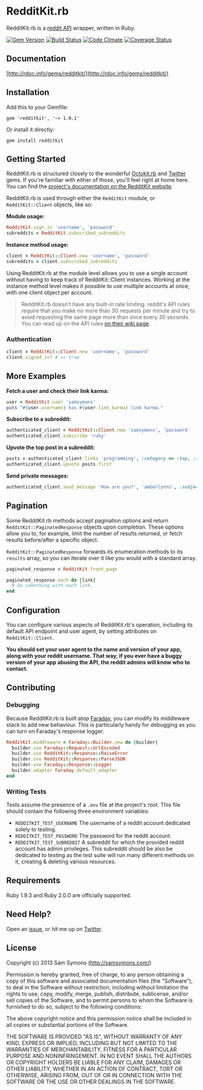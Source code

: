 # RedditKit.rb

RedditKit.rb is a [reddit API](http://www.reddit.com/dev/api) wrapper, written in Ruby.

[![Gem Version](https://badge.fury.io/rb/redditkit.png)][rubygem]
[![Build Status](https://circleci.com/gh/samsymons/RedditKit.rb/tree/master.svg?style=svg)][circleci]
[![Code Climate](https://codeclimate.com/github/samsymons/RedditKit.rb.png)][codeclimate]
[![Coverage Status](https://coveralls.io/repos/samsymons/RedditKit.rb/badge.png?branch=master)][coveralls]

[rubygem]: https://rubygems.org/gems/redditkit
[circleci]: https://circleci.com/gh/samsymons/RedditKit.rb/tree/master
[codeclimate]: https://codeclimate.com/github/samsymons/RedditKit.rb
[coveralls]: https://coveralls.io/r/samsymons/RedditKit.rb

## Documentation

[http://rdoc.info/gems/redditkit/](http://rdoc.info/gems/redditkit/)

## Installation

Add this to your Gemfile:

    gem 'redditkit', '~> 1.0.1'

Or install it directly:

    gem install redditkit

## Getting Started

RedditKit.rb is structured closely to the wonderful [Octokit.rb](https://github.com/octokit/octokit.rb) and [Twitter](https://github.com/sferik/twitter) gems. If you're familiar with either of those, you'll feel right at home here. You can find the [project's documentation on the RedditKit website](http://redditkit.com/redditkit.rb/).

RedditKit.rb is used through either the `RedditKit` module, or `RedditKit::Client` objects, like so:

**Module usage:**
```ruby
RedditKit.sign_in 'username', 'password'
subreddits = RedditKit.subscribed_subreddits
```

**Instance method usage:**
```ruby
client = RedditKit::Client.new 'username', 'password'
subreddits = client.subscribed_subreddits
```

Using RedditKit.rb at the module level allows you to use a single account without having to keep track of RedditKit::Client instances. Working at the instance method level makes it possible to use multiple accounts at once, with one client object per account.

> RedditKit.rb doesn't have any built-in rate limiting. reddit's API rules require that you make no more than 30 requests per minute and try to avoid requesting the same page more than once every 30 seconds. You can read up on the API rules [on their wiki page](https://github.com/reddit/reddit/wiki/API).

### Authentication

```ruby
client = RedditKit::Client.new 'username', 'password'
client.signed_in? # => true
```

## More Examples

**Fetch a user and check their link karma:**

```ruby
user = RedditKit.user 'samsymons'
puts "#{user.username} has #{user.link_karma} link karma."
```

**Subscribe to a subreddit:**

```ruby
authenticated_client = RedditKit::Client.new 'samsymons', 'password'
authenticated_client.subscribe 'ruby'
```

**Upvote the top post in a subreddit:**

```ruby
posts = authenticated_client.links 'programming', :category => :top, :time => :all
authenticated_client.upvote posts.first
```

**Send private messages:**

```ruby
authenticated_client.send_message 'How are you?', 'amberlynns', :subject => 'Hi!'
```

## Pagination

Some RedditKit.rb methods accept pagination options and return `RedditKit::PaginatedResponse` objects upon completion. These options allow you to, for example, limit the number of results returned, or fetch results before/after a specific object.

`RedditKit::PaginatedResponse` forwards its enumeration methods to its `results` array, so you can iterate over it like you would with a standard array.

``` ruby
paginated_response = RedditKit.front_page

paginated_response.each do |link|
  # Do something with each link.
end
```

## Configuration

You can configure various aspects of RedditKit.rb's operation, including its default API endpoint and user agent, by setting attributes on `RedditKit::Client`.

**You should set your user agent to the name and version of your app, along with your reddit username. That way, if you ever have a buggy version of your app abusing the API, the reddit admins will know who to contact.**

## Contributing

### Debugging

Because RedditKit.rb is built atop [Faraday](https://github.com/lostisland/faraday), you can modify its middleware stack to add new behaviour. This is particularly handy for debugging as you can turn on Faraday's response logger.

```ruby
RedditKit.middleware = Faraday::Builder.new do |builder|
  builder.use Faraday::Request::UrlEncoded
  builder.use RedditKit::Response::RaiseError
  builder.use RedditKit::Response::ParseJSON
  builder.use Faraday::Response::Logger
  builder.adapter Faraday.default_adapter
end
```

### Writing Tests

Tests assume the presence of a `.env` file at the project's root. This file should contain the following three environment variables:

* `REDDITKIT_TEST_USERNAME` The username of a reddit account dedicated solely to testing.
* `REDDITKIT_TEST_PASSWORD` The password for the reddit account.
* `REDDITKIT_TEST_SUBREDDIT` A subreddit for which the provided reddit account has admin privileges. This subreddit should be also be dedicated to testing as the test suite will run many different methods on it, creating & deleting various resources.

## Requirements

Ruby 1.9.3 and Ruby 2.0.0 are officially supported.

## Need Help?

Open an [issue](https://github.com/samsymons/RedditKit.rb/issues), or hit me up on [Twitter](http://twitter.com/sam_symons).

## License

Copyright (c) 2013 Sam Symons (http://samsymons.com/)

Permission is hereby granted, free of charge, to any person obtaining a copy
of this software and associated documentation files (the "Software"), to deal
in the Software without restriction, including without limitation the rights
to use, copy, modify, merge, publish, distribute, sublicense, and/or sell
copies of the Software, and to permit persons to whom the Software is
furnished to do so, subject to the following conditions:

The above copyright notice and this permission notice shall be included in
all copies or substantial portions of the Software.

THE SOFTWARE IS PROVIDED "AS IS", WITHOUT WARRANTY OF ANY KIND, EXPRESS OR
IMPLIED, INCLUDING BUT NOT LIMITED TO THE WARRANTIES OF MERCHANTABILITY,
FITNESS FOR A PARTICULAR PURPOSE AND NONINFRINGEMENT. IN NO EVENT SHALL THE
AUTHORS OR COPYRIGHT HOLDERS BE LIABLE FOR ANY CLAIM, DAMAGES OR OTHER
LIABILITY, WHETHER IN AN ACTION OF CONTRACT, TORT OR OTHERWISE, ARISING FROM,
OUT OF OR IN CONNECTION WITH THE SOFTWARE OR THE USE OR OTHER DEALINGS IN
THE SOFTWARE.
